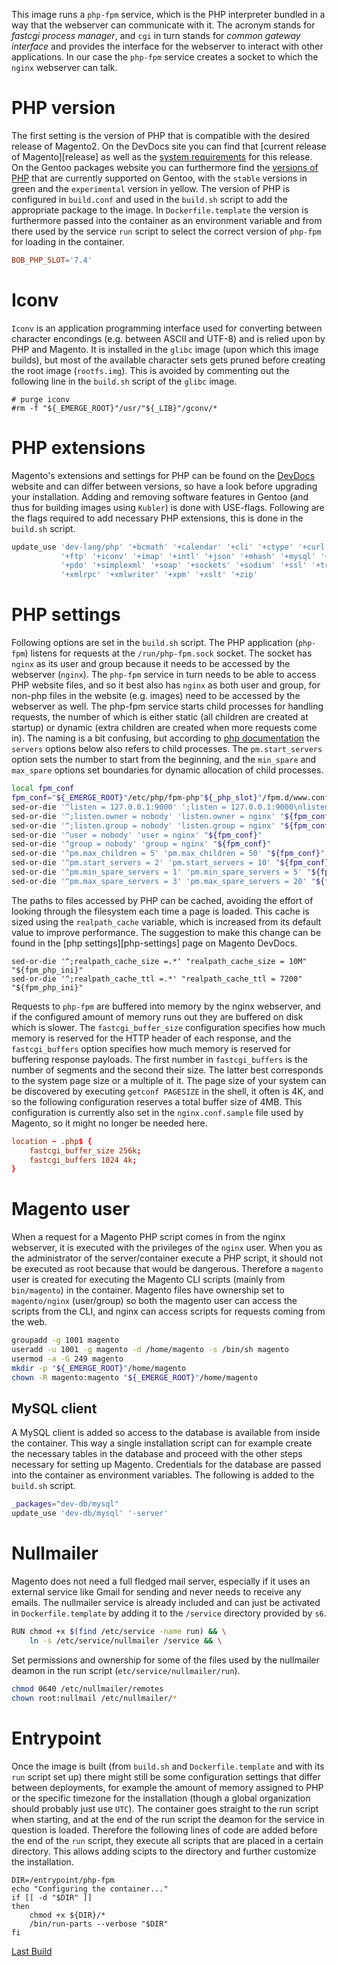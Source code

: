 This image runs a `php-fpm` service, which is the PHP interpreter bundled in a way that the webserver can communicate with it. The acronym stands for *fastcgi process manager*, and `cgi` in turn stands for *common gateway interface* and provides the interface for the webserver to interact with other applications. In our case the `php-fpm` service creates a socket to which the `nginx` webserver can talk.

# PHP version

The first setting is the version of PHP that is compatible with the desired release of Magento2. On the DevDocs site you can find that [current release of Magento][release] as well as the [system requirements][requirements] for this release. On the Gentoo packages website you can furthermore find the [versions of PHP][gentoo-php] that are currently supported on Gentoo, with the `stable` versions in green and the `experimental` version in yellow. The version of PHP is configured in `build.conf` and used in the `build.sh` script to add the appropriate package to the image. In `Dockerfile.template` the version is furthermore passed into the container as an environment variable and from there used by the service `run` script to select the correct version of `php-fpm` for loading in the container.

```build.conf
BOB_PHP_SLOT='7.4'
```

# Iconv

`Iconv` is an application programming interface used for converting between character encondings (e.g. between ASCII and UTF-8) and is relied upon by PHP and Magento. It is installed in the `glibc` image (upon which this image builds), but most of the available character sets gets pruned before creating the root image (`rootfs.img`). This is avoided by commenting out the following line in the `build.sh` script of the `glibc` image.

```
# purge iconv
#rm -f "${_EMERGE_ROOT}"/usr/"${_LIB}"/gconv/*
```

# PHP extensions

Magento's extensions and settings for PHP can be found on the [DevDocs][requirements] website and can differ between versions, so have a look before upgrading your installation. Adding and removing software features in Gentoo (and thus for building images using `Kubler`) is done with USE-flags. Following are the flags required to add necessary PHP extensions, this is done in the `build.sh` script. 

```build.sh
update_use 'dev-lang/php' '+bcmath' '+calendar' '+cli' '+ctype' '+curl' '+exif' '+fpm' '+mhash' \
           '+ftp' '+iconv' '+imap' '+intl' '+json' '+mhash' '+mysql' '+mysqli' '+nls' '+opcache' '+pcntl' \
           '+pdo' '+simplexml' '+soap' '+sockets' '+sodium' '+ssl' '+truetype' '+wddx' '+webp' '+xml' '+xmlreader' \
           '+xmlrpc' '+xmlwriter' '+xpm' '+xslt' '+zip'
```

# PHP settings

Following options are set in the `build.sh` script. The PHP application (`php-fpm`) listens for requests at the `/run/php-fpm.sock` socket. The socket has `nginx` as its user and group because it needs to be accessed by the webserver (`nginx`). The `php-fpm` service in turn needs to be able to access PHP website files, and so it best also has `nginx` as both user and group, for non-php files in the website (e.g. images) need to be accessed by the webserver as well. The php-fpm service starts child processes for handling requests, the number of which is either static (all children are created at startup) or dynamic (extra children are created when more requests come in). The naming is a bit confusing, but according to [php documentation][php-fpm-config] the `servers` options below also refers to child processes. The `pm.start_servers` option sets the number to start from the beginning, and the `min_spare` and `max_spare` options set boundaries for dynamic allocation of child processes.

```build.sh
local fpm_conf
fpm_conf="${_EMERGE_ROOT}"/etc/php/fpm-php"${_php_slot}"/fpm.d/www.conf
sed-or-die '^listen = 127.0.0.1:9000' ';listen = 127.0.0.1:9000\nlisten = /run/php-fpm.sock' "${fpm_conf}"
sed-or-die '^;listen.owner = nobody' 'listen.owner = nginx' "${fpm_conf}"
sed-or-die '^;listen.group = nobody' 'listen.group = nginx' "${fpm_conf}"
sed-or-die '^user = nobody' 'user = nginx' "${fpm_conf}"
sed-or-die '^group = nobody' 'group = nginx' "${fpm_conf}"
sed-or-die '^pm.max_children = 5' 'pm.max_children = 50' "${fpm_conf}"
sed-or-die '^pm.start_servers = 2' 'pm.start_servers = 10' "${fpm_conf}"
sed-or-die '^pm.min_spare_servers = 1' 'pm.min_spare_servers = 5' "${fpm_conf}"
sed-or-die '^pm.max_spare_servers = 3' 'pm.max_spare_servers = 20' "${fpm_conf}"
```

The paths to files accessed by PHP can be cached, avoiding the effort of looking through the filesystem each time a page is loaded. This cache is sized using the `realpath_cache` variable, which is increased from its default value to improve performance. The suggestion to make this change can be found in the [php settings][php-settings] page on Magento DevDocs.

```
sed-or-die '^;realpath_cache_size =.*' "realpath_cache_size = 10M" "${fpm_php_ini}"
sed-or-die '^;realpath_cache_ttl =.*' "realpath_cache_ttl = 7200" "${fpm_php_ini}"
```

Requests to `php-fpm` are buffered into memory by the nginx webserver, and if the configured amount of memory runs out they are buffered on disk which is slower. The `fastcgi_buffer_size` configuration specifies how much memory is reserved for the HTTP header of each response, and the `fastcgi_buffers` option specifies how much memory is reserved for buffering response payloads. The first number in `fastcgi_buffers` is the number of segments and the second their size. The latter best corresponds to the system page size or a multiple of it. The page size of your system can be discovered by executing `getconf PAGESIZE` in the shell, it often is 4K, and so the following configuration reserves a total buffer size of 4MB. This configuration is currently also set in the `nginx.conf.sample` file used by Magento, so it might no longer be needed here.

```etc/nginx/php.conf
location ~ .php$ {
    fastcgi_buffer_size 256k;
    fastcgi_buffers 1024 4k;
}
```

# Magento user

When a request for a Magento PHP script comes in from the nginx webserver, it is executed with the privileges of the `nginx` user. When you as the administrator of the server/container execute a PHP script, it should not be executed as root because that would be dangerous. Therefore a `magento` user is created for executing the Magento CLI scripts (mainly from `bin/magento`) in the container. Magento files have ownership set to `magento/nginx` (user/group) so both the magento user can access the scripts from the CLI, and nginx can access scripts for requests coming from the web.

```build.sh
groupadd -g 1001 magento
useradd -u 1001 -g magento -d /home/magento -s /bin/sh magento
usermod -a -G 249 magento
mkdir -p "${_EMERGE_ROOT}"/home/magento
chown -R magento:magento "${_EMERGE_ROOT}"/home/magento
```

## MySQL client

A MySQL client is added so access to the database is available from inside the container. This way a single installation script can for example create the necessary tables in the database and proceed with the other steps necessary for setting up Magento. Credentials for the database are passed into the container as environment variables. The following is added to the `build.sh` script.

```build.sh
_packages="dev-db/mysql"
update_use 'dev-db/mysql' '-server'
```

# Nullmailer

Magento does not need a full fledged mail server, especially if it uses an external service like Gmail for sending and never needs to receive any emails. The nullmailer service is already included and can just be activated in `Dockerfile.template` by adding it to the `/service` directory provided by `s6`.

```bash
RUN chmod +x $(find /etc/service -name run) && \
    ln -s /etc/service/nullmailer /service && \
```

Set permissions and ownership for some of the files used by the nullmailer deamon in the run script (`etc/service/nullmailer/run`).

```bash
chmod 0640 /etc/nullmailer/remotes
chown root:nullmail /etc/nullmailer/*
```

# Entrypoint

Once the image is built (from `build.sh` and `Dockerfile.template` and with its `run` script set up) there might still be some configuration settings that differ between deployments, for example the amount of memory assigned to PHP or the specific timezone for the installation (though a global organization should probably just use `UTC`). The container goes straight to the run script when starting, and at the end of the run script the deamon for the service in question is loaded. Therefore the following lines of code are added before the end of the `run` script, they execute all scripts that are placed in a certain directory. This allows adding scipts to the directory and further customize the installation.


```etc/service/php-fpm/run
DIR=/entrypoint/php-fpm
echo "Configuring the container..."
if [[ -d "$DIR" ]]
then
    chmod +x ${DIR}/*
    /bin/run-parts --verbose "$DIR"
fi
```


[Last Build][packages]

[Nginx]: http://nginx.org/
[PHP]: http://php.org/
[FPM]: http://php-fpm.org/
[xdebug]: http://xdebug.org/
[adminer]: http://www.adminer.org/en/
[composer]: https://getcomposer.org/
[devdocs]: https://devdocs.magento.com/
[releases]: https://devdocs.magento.com/release/
[requirements]: https://devdocs.magento.com/guides/v2.4/install-gde/system-requirements.html
[gentoo-php]: https://packages.gentoo.org/packages/dev-lang/php
[php-fpm-config]: https://www.php.net/manual/en/install.fpm.configuration.php
[packages]: PACKAGES.md
